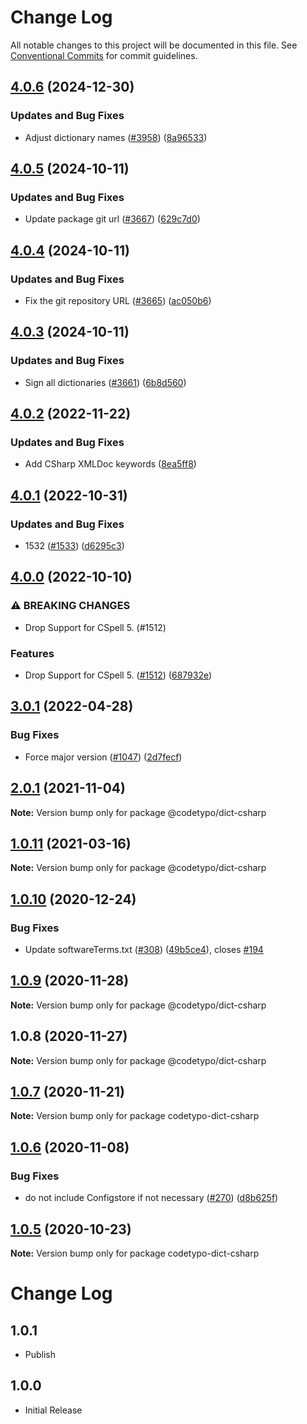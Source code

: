 # Change Log

All notable changes to this project will be documented in this file.
See [Conventional Commits](https://conventionalcommits.org) for commit guidelines.

## [4.0.6](https://github.com/khulnasoft/codetypo-dicts/compare/@codetypo/dict-csharp@4.0.5...@codetypo/dict-csharp@4.0.6) (2024-12-30)


### Updates and Bug Fixes

* Adjust dictionary names ([#3958](https://github.com/khulnasoft/codetypo-dicts/issues/3958)) ([8a96533](https://github.com/khulnasoft/codetypo-dicts/commit/8a96533bec21280103740868b81559437c413501))

## [4.0.5](https://github.com/khulnasoft/codetypo-dicts/compare/@codetypo/dict-csharp@4.0.4...@codetypo/dict-csharp@4.0.5) (2024-10-11)


### Updates and Bug Fixes

* Update package git url ([#3667](https://github.com/khulnasoft/codetypo-dicts/issues/3667)) ([629c7d0](https://github.com/khulnasoft/codetypo-dicts/commit/629c7d0a5e1bacad1d3874b1f8372edc3494ef97))

## [4.0.4](https://github.com/khulnasoft/codetypo-dicts/compare/@codetypo/dict-csharp@4.0.3...@codetypo/dict-csharp@4.0.4) (2024-10-11)


### Updates and Bug Fixes

* Fix the git repository URL ([#3665](https://github.com/khulnasoft/codetypo-dicts/issues/3665)) ([ac050b6](https://github.com/khulnasoft/codetypo-dicts/commit/ac050b697d57820109995e92fac5ccc32ced1723))

## [4.0.3](https://github.com/khulnasoft/codetypo-dicts/compare/@codetypo/dict-csharp@4.0.2...@codetypo/dict-csharp@4.0.3) (2024-10-11)


### Updates and Bug Fixes

* Sign all dictionaries ([#3661](https://github.com/khulnasoft/codetypo-dicts/issues/3661)) ([6b8d560](https://github.com/khulnasoft/codetypo-dicts/commit/6b8d560cf51a593458ce42bca415859f872cfc97))

## [4.0.2](https://github.com/khulnasoft/codetypo-dicts/compare/@codetypo/dict-csharp@4.0.1...@codetypo/dict-csharp@4.0.2) (2022-11-22)


### Updates and Bug Fixes

* Add CSharp XMLDoc keywords ([8ea5ff8](https://github.com/khulnasoft/codetypo-dicts/commit/8ea5ff8ace3157c094e1e131bacd380992d444ae))

## [4.0.1](https://github.com/khulnasoft/codetypo-dicts/compare/@codetypo/dict-csharp@4.0.0...@codetypo/dict-csharp@4.0.1) (2022-10-31)


### Updates and Bug Fixes

* 1532 ([#1533](https://github.com/khulnasoft/codetypo-dicts/issues/1533)) ([d6295c3](https://github.com/khulnasoft/codetypo-dicts/commit/d6295c3bc778985ff7e96dc49eaf880ce60bb925))

## [4.0.0](https://github.com/khulnasoft/codetypo-dicts/compare/@codetypo/dict-csharp@3.0.1...@codetypo/dict-csharp@4.0.0) (2022-10-10)


### ⚠ BREAKING CHANGES

* Drop Support for CSpell 5. (#1512)

### Features

* Drop Support for CSpell 5. ([#1512](https://github.com/khulnasoft/codetypo-dicts/issues/1512)) ([687932e](https://github.com/khulnasoft/codetypo-dicts/commit/687932e187e4bce87d7904e3a2e53dd6de6ac372))

## [3.0.1](https://github.com/khulnasoft/codetypo-dicts/compare/@codetypo/dict-csharp@2.0.1...@codetypo/dict-csharp@3.0.1) (2022-04-28)


### Bug Fixes

* Force major version ([#1047](https://github.com/khulnasoft/codetypo-dicts/issues/1047)) ([2d7fecf](https://github.com/khulnasoft/codetypo-dicts/commit/2d7fecf79ceecd352ef102a254a1cdd0626a910a))





## [2.0.1](https://github.com/khulnasoft/codetypo-dicts/compare/@codetypo/dict-csharp@1.0.11...@codetypo/dict-csharp@2.0.1) (2021-11-04)

**Note:** Version bump only for package @codetypo/dict-csharp





## [1.0.11](https://github.com/khulnasoft/codetypo-dicts/compare/@codetypo/dict-csharp@1.0.10...@codetypo/dict-csharp@1.0.11) (2021-03-16)

**Note:** Version bump only for package @codetypo/dict-csharp





## [1.0.10](https://github.com/khulnasoft/codetypo-dicts/compare/@codetypo/dict-csharp@1.0.9...@codetypo/dict-csharp@1.0.10) (2020-12-24)


### Bug Fixes

* Update softwareTerms.txt ([#308](https://github.com/khulnasoft/codetypo-dicts/issues/308)) ([49b5ce4](https://github.com/khulnasoft/codetypo-dicts/commit/49b5ce4a2436f3c99969d6425128d55f84c8a7fc)), closes [#194](https://github.com/khulnasoft/codetypo-dicts/issues/194)





## [1.0.9](https://github.com/khulnasoft/codetypo-dicts/compare/@codetypo/dict-csharp@1.0.8...@codetypo/dict-csharp@1.0.9) (2020-11-28)

**Note:** Version bump only for package @codetypo/dict-csharp





## 1.0.8 (2020-11-27)

**Note:** Version bump only for package @codetypo/dict-csharp





## [1.0.7](https://github.com/khulnasoft/codetypo-dicts/compare/codetypo-dict-csharp@1.0.6...codetypo-dict-csharp@1.0.7) (2020-11-21)

**Note:** Version bump only for package codetypo-dict-csharp

## [1.0.6](https://github.com/khulnasoft/codetypo-dicts/compare/codetypo-dict-csharp@1.0.5...codetypo-dict-csharp@1.0.6) (2020-11-08)

### Bug Fixes

- do not include Configstore if not necessary ([#270](https://github.com/khulnasoft/codetypo-dicts/issues/270)) ([d8b625f](https://github.com/khulnasoft/codetypo-dicts/commit/d8b625f2f42d5cc6c4a9390216ac1e5037886e44))

## [1.0.5](https://github.com/khulnasoft/codetypo-dicts/compare/codetypo-dict-csharp@1.0.4...codetypo-dict-csharp@1.0.5) (2020-10-23)

**Note:** Version bump only for package codetypo-dict-csharp

# Change Log

## 1.0.1

- Publish

## 1.0.0

- Initial Release
